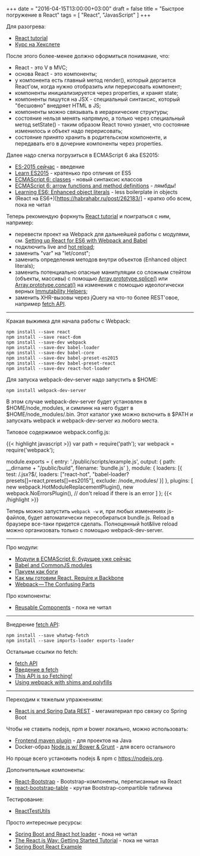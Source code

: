 +++
date = "2016-04-15T13:00:00+03:00"
draft = false
title = "Быстрое погружение в React"
tags = [ "React", "JavasScript" ]
+++

Для разогрева:

* [React tutorial](https://facebook.github.io/react/docs/tutorial.html)
* [Курс на Хекслете](https://ru.hexlet.io/courses/reactjs)

После этого более-менее должно оформиться понимание, что:

* React - это V в MVC;
* основа React - это компоненты;
* у компонента есть главный метод render(), который дергается React'ом, когда нужно отобразить или перерисовать компонент;
* компоненты инициализируется через properties, и хранят state;
* компоненты пишутся на JSX - специальный синтаксис, который "бесшовно" внедряет HTML в JS;
* компоненты можно связывать в иерархические структуры;
* состояние нельзя менять напрямую, а только через специальный метод setState() - таким образом React точно узнает, что состояние изменилось и объект надо перерисовать;
* состояние принято хранить в родительском компоненте, и передавать его в дочерние компоненты через properties.

Далее надо слегка погрузиться в ECMAScript 6 aka ES2015:

* [ES-2015 сейчас](https://learn.javascript.ru/es-modern-usage) - введение
* [Learn ES2015](https://babeljs.io/docs/learn-es2015/) - кратенько про отличия от ES5
* [ECMAScript 6: classes](http://www.2ality.com/2012/07/esnext-classes.html) - новый синтаксис классов
* [ECMAScript 6: arrow functions and method definitions](http://www.2ality.com/2012/04/arrow-functions.html) - лямбды!
* [Learning ES6: Enhanced object literals](http://www.benmvp.com/learning-es6-enhanced-object-literals/) - less boilerplate in objects
* (React на ES6+)[https://habrahabr.ru/post/262183/] - кратко обо всем, пока не читал

Теперь рекомендую форкнуть [React tutorial](https://github.com/reactjs/react-tutorial) и поиграться с ним, например:

* перевести проект на Webpack для дальнейшей работы с модулями, см. [Setting up React for ES6 with Webpack and Babel](https://www.twilio.com/blog/2015/08/setting-up-react-for-es6-with-webpack-and-babel-2.html)
* подключить live and [hot reload](http://gaearon.github.io/react-hot-loader/getstarted/);
* заменить "var" на "let/const";
* заменить определения методов внутри объектов (Enhanced object literals);
* заменить потенциально опасные манипуляции со сложным стейтом (объекты, массивы) с помощью [Array.prototype.splice()](https://developer.mozilla.org/ru/docs/Web/JavaScript/Reference/Global_Objects/Array/splice) или [Array.prototype.concat()](https://developer.mozilla.org/ru/docs/Web/JavaScript/Reference/Global_Objects/Array/concat) на изменения с помощью идеологически верных [Immutability Helpers](https://facebook.github.io/react/docs/update.html);
* заменить XHR-вызовы через jQuery на что-то более REST'овое, например [fetch API](https://github.com/github/fetch).

---

Кракая выжимка для начала работы с Webpack:

```
npm install --save react
npm install --save react-dom
npm install --save-dev webpack
npm install --save-dev babel-loader
npm install --save-dev babel-core
npm install --save-dev babel-preset-es2015
npm install --save-dev babel-preset-react
npm install --save-dev react-hot-loader
```

Для запуска webpack-dev-server надо запустить в $HOME:

```
npm install webpack-dev-server
```

В этом случае webpack-dev-server будет установлен в $HOME/node_modules, и симлинк на него будет в $HOME/node_modules/.bin. Этот каталог уже можно включить в $PATH и запускать webpack и webpack-dev-server из любого места.

Типовое содержимое webpack.config.js:

{{< highlight javascript >}}
var path = require('path');
var webpack = require('webpack');

module.exports = {
  entry: './public/scripts/example.js',
  output: {
    path: __dirname + "/public/build",
    filename: 'bundle.js'
  },
  module: {
    loaders: [{
      test: /.jsx?$/,
      loaders: ["react-hot", "babel-loader?presets[]=react,presets[]=es2015"],
      exclude: /node_modules/
    }]
  },
  plugins: [
    new webpack.HotModuleReplacementPlugin(),
    new webpack.NoErrorsPlugin(), // don't reload if there is an error
  ]
};
{{< /highlight >}}

Теперь можно запустить `webpack -w` и, при любых изменениях js-файлов, будет автоматически пересобираться bundle.js. Reload в браузере все-таки придется сделать. Полноценный hot&live reload можно организовать только с помощью webpack-dev-server.
 
---

Про модули:

* [Модули в ECMAScript 6: будущее уже сейчас](http://frontender.info/es6-modules/)
* [Babel and CommonJS modules](http://www.2ality.com/2015/12/babel-commonjs.html)
* [Пакуем как боги](http://frontender.info/packing-the-web-like-a-boss/)
* [Как мы готовим React, Require и Backbone](https://habrahabr.ru/post/250103/)
* [Webpack — The Confusing Parts](https://medium.com/@rajaraodv/webpack-the-confusing-parts-58712f8fcad9#.7ffl30blv)

Про компоненты:

* [Reusable Components](https://facebook.github.io/react/docs/reusable-components.html) - пока не читал

---

Внедрение [fetch API](https://github.com/github/fetch):

```
npm install --save whatwg-fetch
npm install --save imports-loader exports-loader
```

Остальные ссылки по fetch:

* [fetch API](https://davidwalsh.name/fetch)
* [Введение в fetch](https://habrahabr.ru/post/252941/)
* [This API is so Fetching!](https://hacks.mozilla.org/2015/03/this-api-is-so-fetching/)
* [Using webpack with shims and polyfills](http://mts.io/2015/04/08/webpack-shims-polyfills/)

---

Переходим к тяжелым упражнениям:

* [React.js and Spring Data REST](https://spring.io/guides/tutorials/react-and-spring-data-rest/) - мегаматериал про связку со Spring Boot

Чтобы не ставить nodejs, npm и bower локально, можно использовать:

* [Frontend maven plugin](https://github.com/eirslett/frontend-maven-plugin) - для проектов на Java
* Docker-образ [Node.js w/ Bower & Grunt](https://github.com/DigitallySeamless/docker-nodejs-bower-grunt) - для всего остального

Но проще всего установить nodejs & npm с https://nodejs.org.

Дополнительные компоненты:

* [React-Bootstrap](https://react-bootstrap.github.io/) - Bootstrap-компоненты, переписанные на React
* [react-bootstrap-table](https://github.com/AllenFang/react-bootstrap-table) - крутая Bootstrap-compartible табличка

Тестирование:

* [ReactTestUtils](http://facebook.github.io/react/docs/test-utils.html)

Просто интересные ресурсы:

* [Spring Boot and React hot loader](http://geowarin.github.io/spring-boot-and-react-hot.html) - пока не читал
* [The React.js Way: Getting Started Tutorial](https://blog.risingstack.com/the-react-way-getting-started-tutorial/) - пока не читал
* [Spring Boot React Example](https://github.com/winterbe/spring-react-example)
